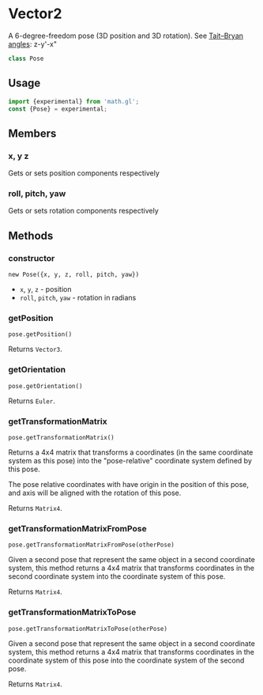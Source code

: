 # Vector2

A 6-degree-freedom pose (3D position and 3D rotation).
See [Tait–Bryan angles](https://en.wikipedia.org/wiki/Euler_angles): z-y'-x"

```js
class Pose
```

## Usage

```js
import {experimental} from 'math.gl';
const {Pose} = experimental;
```

##  Members

### x, y z

Gets or sets position components respectively

### roll, pitch, yaw

Gets or sets rotation components respectively


## Methods

### constructor

```
new Pose({x, y, z, roll, pitch, yaw})
```

 * `x`, `y`, `z` - position
 * `roll`, `pitch`, `yaw` - rotation in radians

### getPosition

`pose.getPosition()`

Returns `Vector3`.

### getOrientation

`pose.getOrientation()`

Returns `Euler`.

### getTransformationMatrix

`pose.getTransformationMatrix()`

Returns a 4x4 matrix that transforms a coordinates (in the same
coordinate system as this pose) into the "pose-relative" coordinate
system defined by this pose.

The pose relative coordinates with have origin in the position of this
pose, and axis will be aligned with the rotation of this pose.

Returns `Matrix4`.

### getTransformationMatrixFromPose

`pose.getTransformationMatrixFromPose(otherPose)`

Given a second pose that represent the same object in a second coordinate
system, this method returns a 4x4 matrix that transforms coordinates in the
second coordinate system into the coordinate system of this pose.

Returns `Matrix4`.

### getTransformationMatrixToPose

`pose.getTransformationMatrixToPose(otherPose)`

Given a second pose that represent the same object in a second coordinate
system, this method returns a 4x4 matrix that transforms coordinates in the
coordinate system of this pose into the coordinate system of the second pose.

Returns `Matrix4`.

